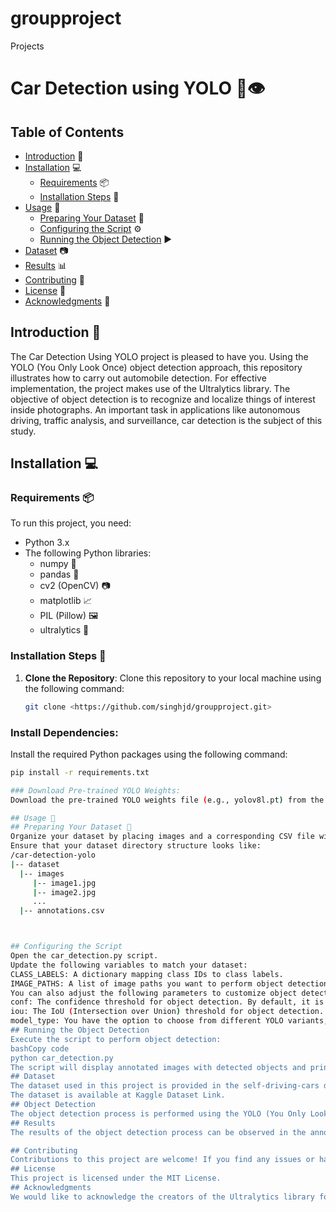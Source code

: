 # groupproject
Projects
# Car Detection using YOLO 🚗👁️

## Table of Contents
- [Introduction](#introduction) 📝
- [Installation](#installation) 💻
  - [Requirements](#requirements) 📦
  - [Installation Steps](#installation-steps) 🚀
- [Usage](#usage) 🚗
  - [Preparing Your Dataset](#preparing-your-dataset) 📂
  - [Configuring the Script](#configuring-the-script) ⚙️
  - [Running the Object Detection](#running-the-object-detection) ▶️
- [Dataset](#dataset) 📷
- [Results](#results) 📊
- [Contributing](#contributing) 🤝
- [License](#license) 📜
- [Acknowledgments](#acknowledgments) 🙏

  
## Introduction 📝
The Car Detection Using YOLO project is pleased to have you. Using the YOLO (You Only Look Once) object detection approach, this repository illustrates how to carry out automobile detection. For effective implementation, the project makes use of the Ultralytics library. The objective of object detection is to recognize and localize things of interest inside photographs. An important task in applications like autonomous driving, traffic analysis, and surveillance, car detection is the subject of this study.

## Installation 💻
### Requirements 📦
To run this project, you need:
- Python 3.x
- The following Python libraries:
  - numpy 🧮
  - pandas 🐼
  - cv2 (OpenCV) 📷
  - matplotlib 📈
  - PIL (Pillow) 🖼️
  - ultralytics 🚀
 
  
### Installation Steps 🚀
1. **Clone the Repository**: Clone this repository to your local machine using the following command:
   ```bash
   git clone <https://github.com/singhjd/groupproject.git>

### Install Dependencies:
 Install the required Python packages using the following command:
 ```bash
pip install -r requirements.txt

### Download Pre-trained YOLO Weights:
Download the pre-trained YOLO weights file (e.g., yolov8l.pt) from the official Ultralytics repository and place it in the project directory.

## Usage 🚗
## Preparing Your Dataset 📂
Organize your dataset by placing images and a corresponding CSV file with bounding box annotations in the appropriate directories.
Ensure that your dataset directory structure looks like:
/car-detection-yolo
|-- dataset
   |-- images
      |-- image1.jpg
      |-- image2.jpg
      ...
   |-- annotations.csv



## Configuring the Script
Open the car_detection.py script.
Update the following variables to match your dataset:
CLASS_LABELS: A dictionary mapping class IDs to class labels.
IMAGE_PATHS: A list of image paths you want to perform object detection on.
You can also adjust the following parameters to customize object detection behavior:
conf: The confidence threshold for object detection. By default, it is set to 0.5, but you can vary it based on your needs. Increasing it might result in fewer detections with higher confidence.
iou: The IoU (Intersection over Union) threshold for object detection. Set to 0.7 by default, it determines the overlap required for two bounding boxes to be considered the same object. Adjust it to control the sensitivity of duplicate detection.
model_type: You have the option to choose from different YOLO variants, such as yolov8n, yolov8m, yolov8l, yolov8x. In this project, we've used yolov8l as it provided satisfactory results. You can experiment with these variants to find the one that suits your task best.
## Running the Object Detection
Execute the script to perform object detection:
bashCopy code
python car_detection.py 
The script will display annotated images with detected objects and print information about the detected objects.
## Dataset
The dataset used in this project is provided in the self-driving-cars directory. It includes images and a CSV file containing bounding box annotations for cars, trucks, persons, bicyclists, and lights.
The dataset is available at Kaggle Dataset Link.
## Object Detection
The object detection process is performed using the YOLO (You Only Look Once) model implemented using the Ultralytics library. YOLO is known for its real-time object detection capabilities. The code provided handles loading the model, processing images, and detecting objects.
## Results
The results of the object detection process can be observed in the annotated images displayed during script execution. Bounding boxes are drawn around detected objects, and relevant information such as class labels and confidence scores is printed.

## Contributing
Contributions to this project are welcome! If you find any issues or have ideas for improvements, feel free to submit a pull request. For major changes, please open an issue first to discuss your proposed changes.
## License
This project is licensed under the MIT License.
## Acknowledgments
We would like to acknowledge the creators of the Ultralytics library for their contribution to the ease of implementing object detection using YOLO.

